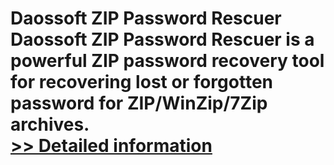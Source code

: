 # Daossoft ZIP Password Rescuer<br />Daossoft ZIP Password Rescuer is a powerful ZIP password recovery tool for recovering lost or forgotten password for ZIP/WinZip/7Zip archives.<br />[>> Detailed information](https://secure.shareit.com/shareit/product.html?productid=300873371&affiliateid=200057808)